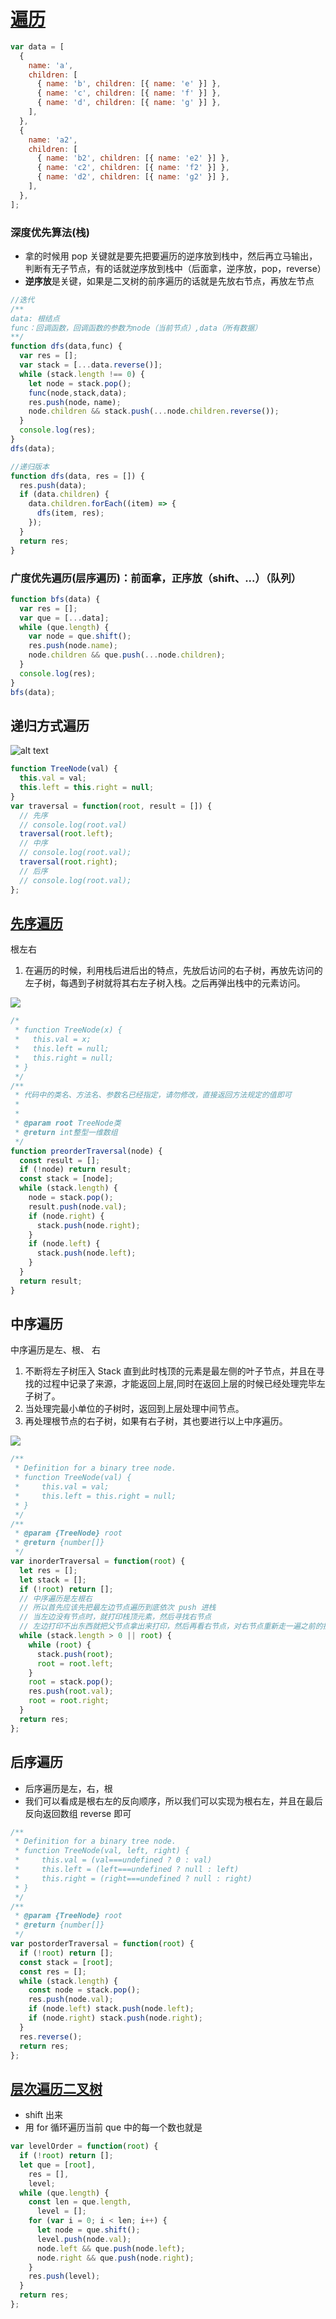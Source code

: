 # [遍历](https://leetcode.cn/problems/binary-tree-preorder-traversal/solutions/87526/leetcodesuan-fa-xiu-lian-dong-hua-yan-shi-xbian-2/)

```javascript
var data = [
  {
    name: 'a',
    children: [
      { name: 'b', children: [{ name: 'e' }] },
      { name: 'c', children: [{ name: 'f' }] },
      { name: 'd', children: [{ name: 'g' }] },
    ],
  },
  {
    name: 'a2',
    children: [
      { name: 'b2', children: [{ name: 'e2' }] },
      { name: 'c2', children: [{ name: 'f2' }] },
      { name: 'd2', children: [{ name: 'g2' }] },
    ],
  },
];
```

### 深度优先算法(栈)

- 拿的时候用 pop 关键就是要先把要遍历的逆序放到栈中，然后再立马输出，判断有无子节点，有的话就逆序放到栈中（后面拿，逆序放，pop，reverse）
- **逆序放**是关键，如果是二叉树的前序遍历的话就是先放右节点，再放左节点

```javascript
//迭代
/**
data: 根结点
func：回调函数，回调函数的参数为node（当前节点）,data（所有数据）
**/
function dfs(data,func) {
  var res = [];
  var stack = [...data.reverse()];
  while (stack.length !== 0) {
    let node = stack.pop();
    func(node,stack,data);
    res.push(node，name);
    node.children && stack.push(...node.children.reverse());
  }
  console.log(res);
}
dfs(data);
```

```javascript
//递归版本
function dfs(data, res = []) {
  res.push(data);
  if (data.children) {
    data.children.forEach((item) => {
      dfs(item, res);
    });
  }
  return res;
}
```

### 广度优先遍历(层序遍历)：前面拿，正序放（shift、...）（队列）

```javascript
function bfs(data) {
  var res = [];
  var que = [...data];
  while (que.length) {
    var node = que.shift();
    res.push(node.name);
    node.children && que.push(...node.children);
  }
  console.log(res);
}
bfs(data);
```

## 递归方式遍历

![alt text](https://www.hello-algo.com/chapter_tree/binary_tree_traversal.assets/binary_tree_dfs.png)

```javascript
function TreeNode(val) {
  this.val = val;
  this.left = this.right = null;
}
var traversal = function(root, result = []) {
  // 先序
  // console.log(root.val)
  traversal(root.left);
  // 中序
  // console.log(root.val);
  traversal(root.right);
  // 后序
  // console.log(root.val);
};
```

## [先序遍历](https://www.nowcoder.com/practice/5e2135f4d2b14eb8a5b06fab4c938635?tpId=295&tqId=2291302&ru=%2Fexam%2Foj&qru=%2Fta%2Fformat-top101%2Fquestion-ranking&sourceUrl=%2Fexam%2Foj&dayCountBigMember=365%E5%A4%A9)

根左右

1. 在遍历的时候，利用栈后进后出的特点，先放后访问的右子树，再放先访问的左子树，每遇到子树就将其右左子树入栈。之后再弹出栈中的元素访问。

![](https://pic.leetcode-cn.com/6233a9685447d0b4d7b513f739151ca065e5697e24070bcafc1ee5d28f9155a6.png)

```javascript
/*
 * function TreeNode(x) {
 *   this.val = x;
 *   this.left = null;
 *   this.right = null;
 * }
 */
/**
 * 代码中的类名、方法名、参数名已经指定，请勿修改，直接返回方法规定的值即可
 *
 *
 * @param root TreeNode类
 * @return int整型一维数组
 */
function preorderTraversal(node) {
  const result = [];
  if (!node) return result;
  const stack = [node];
  while (stack.length) {
    node = stack.pop();
    result.push(node.val);
    if (node.right) {
      stack.push(node.right);
    }
    if (node.left) {
      stack.push(node.left);
    }
  }
  return result;
}
```

## 中序遍历

中序遍历是左、根、 右

1. 不断将左子树压入 Stack 直到此时栈顶的元素是最左侧的叶子节点，并且在寻找的过程中记录了来源，才能返回上层,同时在返回上层的时候已经处理完毕左子树了。
2. 当处理完最小单位的子树时，返回到上层处理中间节点。
3. 再处理根节点的右子树，如果有右子树，其也要进行以上中序遍历。

![](https://pic.leetcode-cn.com/06eddcac9277efdbbd338b5069e836bbb2e8eb4c4fbf145025f3ab1a52263912.png)

```javascript
/**
 * Definition for a binary tree node.
 * function TreeNode(val) {
 *     this.val = val;
 *     this.left = this.right = null;
 * }
 */
/**
 * @param {TreeNode} root
 * @return {number[]}
 */
var inorderTraversal = function(root) {
  let res = [];
  let stack = [];
  if (!root) return [];
  // 中序遍历是左根右
  // 所以首先应该先把最左边节点遍历到底依次 push 进栈
  // 当左边没有节点时，就打印栈顶元素，然后寻找右节点
  // 左边打印不出东西就把父节点拿出来打印，然后再看右节点，对右节点重新走一遍之前的操作
  while (stack.length > 0 || root) {
    while (root) {
      stack.push(root);
      root = root.left;
    }
    root = stack.pop();
    res.push(root.val);
    root = root.right;
  }
  return res;
};
```

## 后序遍历

- 后序遍历是左，右，根
- 我们可以看成是根右左的反向顺序，所以我们可以实现为根右左，并且在最后反向返回数组 reverse 即可

```javascript
/**
 * Definition for a binary tree node.
 * function TreeNode(val, left, right) {
 *     this.val = (val===undefined ? 0 : val)
 *     this.left = (left===undefined ? null : left)
 *     this.right = (right===undefined ? null : right)
 * }
 */
/**
 * @param {TreeNode} root
 * @return {number[]}
 */
var postorderTraversal = function(root) {
  if (!root) return [];
  const stack = [root];
  const res = [];
  while (stack.length) {
    const node = stack.pop();
    res.push(node.val);
    if (node.left) stack.push(node.left);
    if (node.right) stack.push(node.right);
  }
  res.reverse();
  return res;
};
```

## [层次遍历二叉树](https://leetcode-cn.com/problems/binary-tree-level-order-traversal/)

- shift 出来
- 用 for 循环遍历当前 que 中的每一个数也就是

```javascript
var levelOrder = function(root) {
  if (!root) return [];
  let que = [root],
    res = [],
    level;
  while (que.length) {
    const len = que.length,
      level = [];
    for (var i = 0; i < len; i++) {
      let node = que.shift();
      level.push(node.val);
      node.left && que.push(node.left);
      node.right && que.push(node.right);
    }
    res.push(level);
  }
  return res;
};
```
